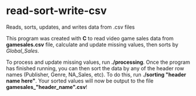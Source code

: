 # read-sort-write-csv
Reads, sorts, updates, and writes data from .csv files

This program was created with **C** to read video game sales data from **gamesales.csv** file, calculate and update missing values, then sorts by *Global_Sales*.

To process and update missing values, run **./processing**. Once the program has finished running, you can then sort the data by any of the header row names (Publisher, Genre, NA_Sales, etc).
To do this, run **./sorting "header name here"**. Your sorted values will now be output to the file **gamesales_"header_name".csv**!
